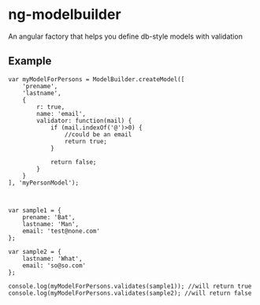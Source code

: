 # ng-modelbuilder
An angular factory that helps you define db-style models with validation


## Example
    var myModelForPersons = ModelBuilder.createModel([
    	'prename',
    	'lastname',
    	{
    		r: true,
    		name: 'email',
    		validator: function(mail) {
    			if (mail.indexOf('@')>0) {
    				//could be an email
    				return true;
    			}
    
    			return false;
    		}
    	}
    ], 'myPersonModel');
    
    
    
    var sample1 = {
    	prename: 'Bat',
    	lastname: 'Man',
    	email: 'test@none.com'
    };
    
    var sample2 = {
    	lastname: 'What',
    	email: 'so@so.com'	
    };
    
    console.log(myModelForPersons.validates(sample1)); //will return true
    console.log(myModelForPersons.validates(sample2); //will return false
